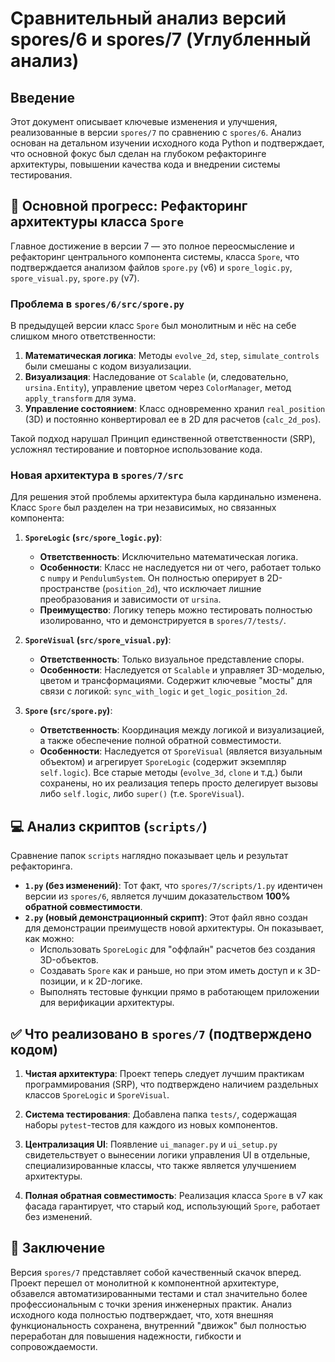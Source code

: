 # Сравнительный анализ версий spores/6 и spores/7 (Углубленный анализ)

## Введение

Этот документ описывает ключевые изменения и улучшения, реализованные в версии `spores/7` по сравнению с `spores/6`. Анализ основан на детальном изучении исходного кода Python и подтверждает, что основной фокус был сделан на глубоком рефакторинге архитектуры, повышении качества кода и внедрении системы тестирования.

## 🚀 Основной прогресс: Рефакторинг архитектуры класса `Spore`

Главное достижение в версии 7 — это полное переосмысление и рефакторинг центрального компонента системы, класса `Spore`, что подтверждается анализом файлов `spore.py` (v6) и `spore_logic.py`, `spore_visual.py`, `spore.py` (v7).

### Проблема в `spores/6/src/spore.py`

В предыдущей версии класс `Spore` был монолитным и нёс на себе слишком много ответственности:
1.  **Математическая логика**: Методы `evolve_2d`, `step`, `simulate_controls` были смешаны с кодом визуализации.
2.  **Визуализация**: Наследование от `Scalable` (и, следовательно, `ursina.Entity`), управление цветом через `ColorManager`, метод `apply_transform` для зума.
3.  **Управление состоянием**: Класс одновременно хранил `real_position` (3D) и постоянно конвертировал ее в 2D для расчетов (`calc_2d_pos`).

Такой подход нарушал Принцип единственной ответственности (SRP), усложнял тестирование и повторное использование кода.

### Новая архитектура в `spores/7/src`

Для решения этой проблемы архитектура была кардинально изменена. Класс `Spore` был разделен на три независимых, но связанных компонента:

1.  **`SporeLogic` (`src/spore_logic.py`)**:
    *   **Ответственность**: Исключительно математическая логика.
    *   **Особенности**: Класс не наследуется ни от чего, работает только с `numpy` и `PendulumSystem`. Он полностью оперирует в 2D-пространстве (`position_2d`), что исключает лишние преобразования и зависимости от `ursina`.
    *   **Преимущество**: Логику теперь можно тестировать полностью изолированно, что и демонстрируется в `spores/7/tests/`.

2.  **`SporeVisual` (`src/spore_visual.py`)**:
    *   **Ответственность**: Только визуальное представление споры.
    *   **Особенности**: Наследуется от `Scalable` и управляет 3D-моделью, цветом и трансформациями. Содержит ключевые "мосты" для связи с логикой: `sync_with_logic` и `get_logic_position_2d`.

3.  **`Spore` (`src/spore.py`)**:
    *   **Ответственность**: Координация между логикой и визуализацией, а также обеспечение полной обратной совместимости.
    *   **Особенности**: Наследуется от `SporeVisual` (является визуальным объектом) и агрегирует `SporeLogic` (содержит экземпляр `self.logic`). Все старые методы (`evolve_3d`, `clone` и т.д.) были сохранены, но их реализация теперь просто делегирует вызовы либо `self.logic`, либо `super()` (т.е. `SporeVisual`).

## 💻 Анализ скриптов (`scripts/`)

Сравнение папок `scripts` наглядно показывает цель и результат рефакторинга.

*   **`1.py` (без изменений)**: Тот факт, что `spores/7/scripts/1.py` идентичен версии из `spores/6`, является лучшим доказательством **100% обратной совместимости**.
*   **`2.py` (новый демонстрационный скрипт)**: Этот файл явно создан для демонстрации преимуществ новой архитектуры. Он показывает, как можно:
    *   Использовать `SporeLogic` для "оффлайн" расчетов без создания 3D-объектов.
    *   Создавать `Spore` как и раньше, но при этом иметь доступ и к 3D-позиции, и к 2D-логике.
    *   Выполнять тестовые функции прямо в работающем приложении для верификации архитектуры.

## ✅ Что реализовано в `spores/7` (подтверждено кодом)

1.  **Чистая архитектура**: Проект теперь следует лучшим практикам программирования (SRP), что подтверждено наличием раздельных классов `SporeLogic` и `SporeVisual`.

2.  **Система тестирования**: Добавлена папка `tests/`, содержащая наборы `pytest`-тестов для каждого из новых компонентов.

3.  **Централизация UI**: Появление `ui_manager.py` и `ui_setup.py` свидетельствует о вынесении логики управления UI в отдельные, специализированные классы, что также является улучшением архитектуры.

4.  **Полная обратная совместимость**: Реализация класса `Spore` в v7 как фасада гарантирует, что старый код, использующий `Spore`, работает без изменений.

## 📄 Заключение

Версия `spores/7` представляет собой качественный скачок вперед. Проект перешел от монолитной к компонентной архитектуре, обзавелся автоматизированными тестами и стал значительно более профессиональным с точки зрения инженерных практик. Анализ исходного кода полностью подтверждает, что, хотя внешняя функциональность сохранена, внутренний "движок" был полностью переработан для повышения надежности, гибкости и сопровождаемости. 